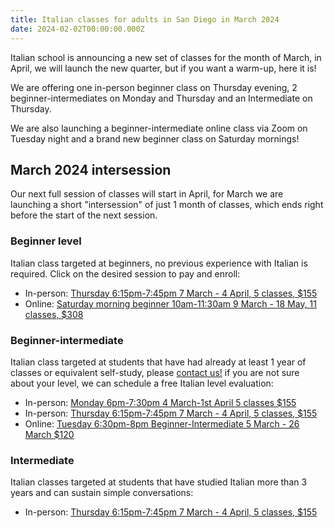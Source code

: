 ```yaml
---
title: Italian classes for adults in San Diego in March 2024
date: 2024-02-02T00:00:00.000Z
---
```


Italian school is announcing a new set of classes for the month of March, in April, we will launch the new quarter, but if you want a warm-up, here it is!

We are offering one in-person beginner class on Thursday evening, 2 beginner-intermediates on Monday and Thursday and an Intermediate on Thursday.

We are also launching a beginner-intermediate online class via Zoom on Tuesday night and a brand new beginner class on Saturday mornings!

## March 2024 intersession

Our next full session of classes will start in April, for March we are launching a short "intersession" of just 1 month of classes, which ends right before the start of the next session.

### Beginner level

Italian class targeted at beginners, no previous experience with Italian is required. Click on the desired session to pay and enroll:

* In-person: [Thursday 6:15pm-7:45pm 7 March - 4 April, 5 classes, $155](https://link.waveapps.com/7je37j-u4s976)
* Online: [Saturday morning beginner 10am-11:30am 9 March - 18 May, 11 classes, $308](https://link.waveapps.com/ms52c8-f5dwbg)

### Beginner-intermediate

Italian class targeted at students that have had already at least 1 year of classes or equivalent self-study, please [contact us!](/contact) if you are not sure about your level, we can schedule a free Italian level evaluation:

* In-person: [Monday 6pm-7:30pm 4 March-1st April 5 classes $155](https://link.waveapps.com/f9b664-pbgrkd)
* In-person: [Thursday 6:15pm-7:45pm 7 March - 4 April, 5 classes, $155](https://link.waveapps.com/efc24z-pattxm)
* Online: [Tuesday 6:30pm-8pm Beginner-Intermediate 5 March - 26 March $120](https://link.waveapps.com/jb2tpz-3vtm6c)

### Intermediate

Italian classes targeted at students that have studied Italian more than 3 years and can sustain simple conversations:

* In-person: [Thursday 6:15pm-7:45pm 7 March - 4 April, 5 classes, $155](https://link.waveapps.com/hk759j-z853jw)

